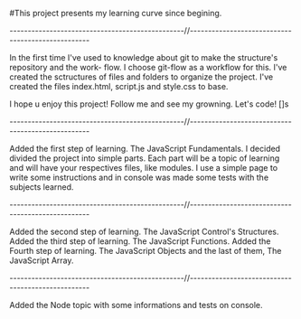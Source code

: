 #This project presents my learning curve since begining.

------------------------------------------------//--------------------------------------------------

In the first time I've used to knowledge about git to make the structure's repository and the work-
flow.
I choose git-flow as a workflow for this.
I've created the sctructures of files and folders to organize the project.
I've created the files index.html, script.js and style.css to base.

I hope u enjoy this project!
Follow me and see my growning.
Let's code! []s

------------------------------------------------//--------------------------------------------------

Added the first step of learning. The JavaScript Fundamentals.
I decided divided the project into simple parts.
Each part will be a topic of learning and will have your respectives files, like modules.
I use a simple page to write some instructions and in console was made some tests with 
the subjects learned.

------------------------------------------------//--------------------------------------------------

Added the second step of learning. The JavaScript Control's Structures.
Added the third step of learning. The JavaScript Functions.
Added the Fourth step of learning. The JavaScript Objects and the last of them, The JavaScript Array.

------------------------------------------------//--------------------------------------------------

Added the Node topic with some informations and tests on console.